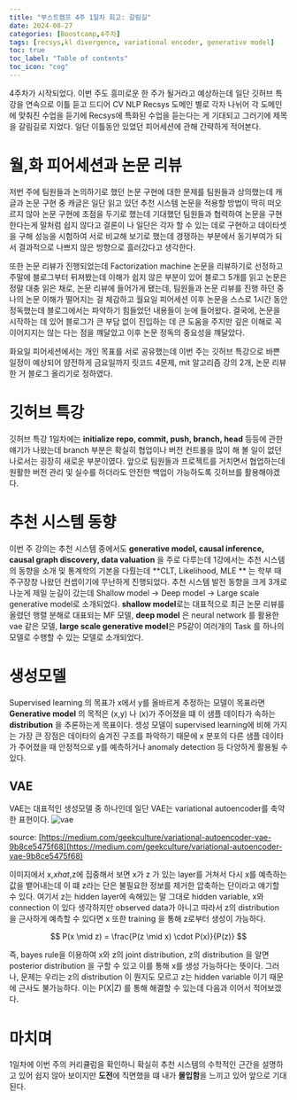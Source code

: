 ```yaml
---
title: "부스트캠프 4주 1일차 회고: 갈림길"
date: 2024-08-27
categories: [Boostcamp,4주차]
tags: [recsys,kl divergence, variational encoder, generative model]
toc: true
toc_label: "Table of contents"
toc_icon: "cog"
---
```


4주차가 시작되었다. 이번 주도 흥미로운 한 주가 될거라고 예상하는데 일단 깃허브 특강을 연속으로 이틀 듣고 드디어 CV NLP Recsys 도메인 별로 각자 나뉘어 각 도메인에 맞춰진 수업을 듣기에 Recsys에 특화된 수업을 듣는다는 게 기대되고 그러기에 제목을
갈림길로 지었다. 일단 이틀동안 있었던 피어세션에 관해 간략하게 적어본다.

# 월,화 피어세션과 논문 리뷰

저번 주에 팀원들과 논의하기로 했던 논문 구현에 대한 문제를 팀원들과 상의했는데 캐글과 논문 구현 중 캐글은 일단 읽고 있던 추천 시스템 논문을 적용할 방법이 딱히 떠오르지 않아 논문 구현에 초점을 두기로 했는데
기대했던 팀원들과 협력하여 논문을 구현한다는게 말처럼 쉽지 않다고 결론이 나 일단은 각자 할 수 있는 데로 구현하고 데이타셋을 구해 성능을 시험하여 서로 비교해 보기로 했는데 경쟁하는 부분에서 동기부여가 되서
결과적으로 나쁘지 않은 방향으로 흘러갔다고 생각한다. 

또한 논문 리뷰가 진행되었는데 Factorization machine 논문을 리뷰하기로 선정하고 주말에 블로그부터 뒤져봤는데 이해가 쉽지 않은 부분이 있어 블로그 5개를 읽고 논문은 정말 대충 읽은 채로, 논문 리뷰에 
들어가게 됐는데, 팀원들과 논문 리뷰를 진행 하던 중 나의 논문 이해가 떨어지는 걸 체감하고 월요일 피어세션 이후 논문을 스스로 1시간 동안 정독했는데 블로그에서는 파악하기 힘들었던 내용들이 눈에 들어왔다.
결국에, 논문을 시작하는 데 있어 블로그가 큰 부담 없이 진입하는 데 큰 도움을 주지만 깊은 이해로 꼭 이어지지는 않는 다는 점을 꺠달았고 이후 논문 정독의 중요성을 꺠달았다.

화요일 피어세션에서는 개인 목표를 서로 공유했는데 이번 주는 깃허브 특강으로 바쁜 일정이 예상되어 얌전하게 금요일까지 릿코드 4문제, mit 알고리즘 강의 2개, 논문 리뷰한 거 블로그 올리기로 정하였다.

# 깃허브 특강

깃허브 특강 1일차에는 **initialize repo, commit, push, branch, head** 등등에 관한 얘기가 나왔는데 branch 부분은 확실히 협업이나 버전 컨트롤을 많이 해 볼 일이 없던 나로서는 굉장히 새로운 부분이였다.
앞으로 팀원들과 프로젝트를 거치면서 협업하는데 원활한 버전 관리 및 실수를 하더라도 안전한 백업이 가능하도록 깃허브를 활용해야겠다.

# 추천 시스템 동향

이번 주 강의는 추천 시스템 중에서도 **generative model, causal inference, causal graph discovery, data valuation** 을 주로 다루는데 1강에서는 추천 시스템의 동향을 소개 및 통계학의 기본을 다뤘는데
**CLT, Likelihood, MLE ** 는 학부 때 주구장창 나왔던 컨셉이기에 무난하게 진행되었다. 추천 시스템 발전 동향을 크게 3개로 나눈게 제일 눈길이 갔는데 Shallow model -> Deep model -> Large scale generative model로
소개되었다. **shallow model**로는 대표적으로 최근 논문 리뷰를 올렸던 행렬 분해로 대표되는 MF 모델, **deep model** 은 neural network 를 활용한 vae 같은 모델, **large scale generative model**은 P5같이 여러개의 
Task 를 하나의 모델로 수행할 수 있는 모델로 소개되었다.

# 생성모델

Supervised learning 의 목표가 x에서 y를 올바르게 추정하는 모델이 목표라면 **Generative model** 의 목적은 (x,y) 나 (x)가 주어졌을 떄 이 샘플 데이타가 속하는 **distribution** 을 추론하는게 목표이다. 셍성 모델이 supervised learning에 비해
가지는 가장 큰 장점은 데이타의 숨겨진 구조를 파악하기 때문에 x 분포의 다른 샘플 데이타가 주어졌을 때 안정적으로 y를 예측하거나 anomaly detection 등 다양하게 활용될 수 있다.

## VAE

VAE는 대표적인 생성모델 중 하나인데 일단 VAE는 variational autoencoder를 축약한 표현이다. ![vae](https://miro.medium.com/v2/resize:fit:1400/format:webp/1*r1R0cxCnErWgE0P4Q-hI0Q.jpeg)

source: [https://medium.com/geekculture/variational-autoencoder-vae-9b8ce5475f68](https://medium.com/geekculture/variational-autoencoder-vae-9b8ce5475f68)

이미지에서 x,$xhat$,z에 집중해서 보면 x가 z 가 있는 layer를 거쳐서 다시 x를 예측하는 값을 뱉어내는데 이 떄 z라는 단은 불필요한 정보를 제거한 압축하는 단이라고 얘기할 수 있다. 여기서 z는 hidden layer에 속해있는 말 그대로 hidden variable,
x와 connection 이 있다 생각하지만 observed data가 아니고 따라서 z의 distribution 을 근사하게 예측할 수 있다면 x 또한 training 을 통해 z로부터 생성이 가능하다.

```math

P(x \mid z) = \frac{P(z \mid x) \cdot P(x)}{P(z)}

```

즉, bayes rule을 이용하여 x와 z의 joint distribution, z의 distribution 을 알면 posterior distribution 을 구할 수 있고 이를 통해 x를 생성 가능하다는 뜻이다. 그러나, 문제는 우리는 z의 distribution 이 뭔지도 모르고 z는 hidden variable 이기 때문에
근사도 불가능하다. 이는 P(X|Z) 를 통해 해결할 수 있는데 다음과 이어서 적어보겠다.

# 마치며

1일차에 이번 주의 커리큘럼을 확인하니 확실히 추천 시스템의 수학적인 근간을 설명하고 있어 쉽지 않아 보이지만 **도전**에 직면했을 떄 내가 **몰입함**을 느끼고 있어 앞으로 기대된다.



